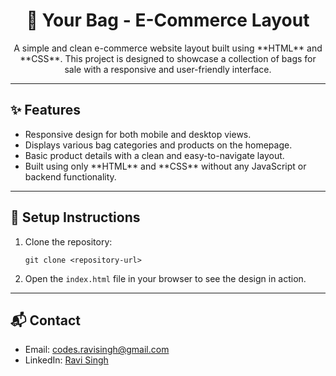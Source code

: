 <h1 align="center">👜 Your Bag - E-Commerce Layout</h1>

<p align="center">
  A simple and clean e-commerce website layout built using **HTML** and **CSS**. This project is designed to showcase a collection of bags for sale with a responsive and user-friendly interface.
</p>

---

<h2>✨ Features</h2>
<ul>
  <li>Responsive design for both mobile and desktop views.</li>
  <li>Displays various bag categories and products on the homepage.</li>
  <li>Basic product details with a clean and easy-to-navigate layout.</li>
  <li>Built using only **HTML** and **CSS** without any JavaScript or backend functionality.</li>
</ul>

---

<h2>📂 Setup Instructions</h2>
<ol>
  <li>Clone the repository:
    <pre><code>git clone &lt;repository-url&gt;</code></pre>
  </li>
  <li>Open the <code>index.html</code> file in your browser to see the design in action.</li>
</ol>

---

<h2>📬 Contact</h2>
<ul>
  <li>Email: <a href="mailto:codes.ravisingh@gmail.com">codes.ravisingh@gmail.com</a></li>
  <li>LinkedIn: <a href="https://www.linkedin.com/in/ravi-singh-53894933a?utm_source=share&utm_campaign=share_via&utm_content=profile&utm_medium=android_app" target="_blank">Ravi Singh</a></li>
</ul>
